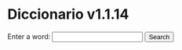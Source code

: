 # Diccionario v1.1.14

<form id="dictionaryForm" onsubmit ="fetchDefinition(event)">
        <label for="word">Enter a word:</label>
        <input type="text" id="word" name="word" required>
        <button type="submit">Search</button>
</form>
<div id="definition"></div>

<script src="https://cdnjs.cloudflare.com/ajax/libs/PapaParse/5.3.0/papaparse.min.js" > </script>

